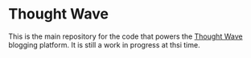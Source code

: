# Thought Wave

This is the main repository for the code that powers the [Thought Wave](http://www.thoughtwave.xyz) blogging platform. It is still a work in progress at thsi time. 

